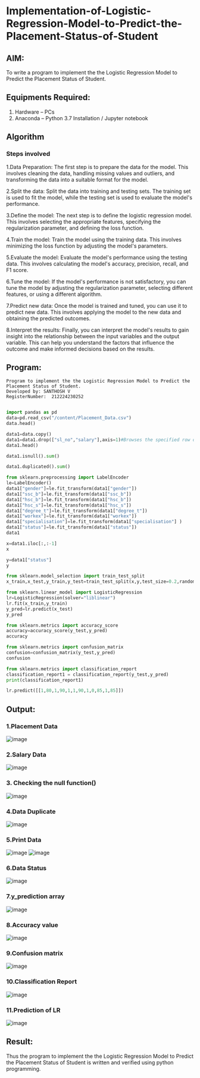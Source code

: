 # Implementation-of-Logistic-Regression-Model-to-Predict-the-Placement-Status-of-Student

## AIM:
To write a program to implement the the Logistic Regression Model to Predict the Placement Status of Student.

## Equipments Required:
1. Hardware – PCs
2. Anaconda – Python 3.7 Installation / Jupyter notebook

## Algorithm
### Steps involved

1.Data Preparation:
The first step is to prepare the data for the model. This involves cleaning the data, handling missing values and outliers, and transforming the data into a suitable format for the model.

2.Split the data:
Split the data into training and testing sets. The training set is used to fit the model, while the testing set is used to evaluate the model's performance.

3.Define the model:
The next step is to define the logistic regression model. This involves selecting the appropriate features, specifying the regularization parameter, and defining the loss function.

4.Train the model:
Train the model using the training data. This involves minimizing the loss function by adjusting the model's parameters.

5.Evaluate the model:
Evaluate the model's performance using the testing data. This involves calculating the model's accuracy, precision, recall, and F1 score.

6.Tune the model:
If the model's performance is not satisfactory, you can tune the model by adjusting the regularization parameter, selecting different features, or using a different algorithm.

7.Predict new data:
Once the model is trained and tuned, you can use it to predict new data. This involves applying the model to the new data and obtaining the predicted outcomes.

8.Interpret the results:
Finally, you can interpret the model's results to gain insight into the relationship between the input variables and the output variable. This can help you understand the factors that influence the outcome and make informed decisions based on the results. 

## Program:
```
Program to implement the the Logistic Regression Model to Predict the Placement Status of Student.
Developed by: SANTHOSH V
RegisterNumber:  212224230252
```
```python

import pandas as pd
data=pd.read_csv("/content/Placement_Data.csv")
data.head()

data1=data.copy()
data1=data1.drop(["sl_no","salary"],axis=1)#Browses the specified row or column
data1.head()

data1.isnull().sum()

data1.duplicated().sum()

from sklearn.preprocessing import LabelEncoder
le=LabelEncoder()
data1["gender"]=le.fit_transform(data1["gender"])
data1["ssc_b"]=le.fit_transform(data1["ssc_b"])
data1["hsc_b"]=le.fit_transform(data1["hsc_b"])
data1["hsc_s"]=le.fit_transform(data1["hsc_s"])
data1["degree_t"]=le.fit_transform(data1["degree_t"])
data1["workex"]=le.fit_transform(data1["workex"])
data1["specialisation"]=le.fit_transform(data1["specialisation"] )     
data1["status"]=le.fit_transform(data1["status"])       
data1 

x=data1.iloc[:,:-1]
x

y=data1["status"]
y

from sklearn.model_selection import train_test_split
x_train,x_test,y_train,y_test=train_test_split(x,y,test_size=0.2,random_state=0)

from sklearn.linear_model import LogisticRegression
lr=LogisticRegression(solver="liblinear")
lr.fit(x_train,y_train)
y_pred=lr.predict(x_test)
y_pred

from sklearn.metrics import accuracy_score
accuracy=accuracy_score(y_test,y_pred)
accuracy

from sklearn.metrics import confusion_matrix
confusion=confusion_matrix(y_test,y_pred)
confusion

from sklearn.metrics import classification_report
classification_report1 = classification_report(y_test,y_pred)
print(classification_report1)

lr.predict([[1,80,1,90,1,1,90,1,0,85,1,85]])
```

## Output:
### 1.Placement Data
![image](https://github.com/aldrinlijo04/Implementation-of-Logistic-Regression-Model-to-Predict-the-Placement-Status-of-Student/assets/118544279/906881a8-378a-496f-87fa-e04a6b68b48c)
### 2.Salary Data
![image](https://github.com/aldrinlijo04/Implementation-of-Logistic-Regression-Model-to-Predict-the-Placement-Status-of-Student/assets/118544279/ac65ed31-9e75-4718-a5b0-f76b2bd4f4e6)
### 3. Checking the null function()
![image](https://github.com/aldrinlijo04/Implementation-of-Logistic-Regression-Model-to-Predict-the-Placement-Status-of-Student/assets/118544279/80254414-d19a-40d5-bcde-a5b2d2fdc320)
### 4.Data Duplicate
![image](https://github.com/aldrinlijo04/Implementation-of-Logistic-Regression-Model-to-Predict-the-Placement-Status-of-Student/assets/118544279/1b7713de-f9f6-4a4f-9d2a-1d3afd05bd75)
### 5.Print Data
![image](https://github.com/aldrinlijo04/Implementation-of-Logistic-Regression-Model-to-Predict-the-Placement-Status-of-Student/assets/118544279/e672b342-e3a3-4964-a1d9-f66d73e09f0d)
![image](https://github.com/aldrinlijo04/Implementation-of-Logistic-Regression-Model-to-Predict-the-Placement-Status-of-Student/assets/118544279/927a0e92-056d-4252-a9e6-1973a03922e6)
### 6.Data Status
![image](https://github.com/aldrinlijo04/Implementation-of-Logistic-Regression-Model-to-Predict-the-Placement-Status-of-Student/assets/118544279/6b5f9885-327f-49b8-805a-a9f2a20b99c0)
### 7.y_prediction array
![image](https://github.com/aldrinlijo04/Implementation-of-Logistic-Regression-Model-to-Predict-the-Placement-Status-of-Student/assets/118544279/981ddbed-7686-4f43-a896-09cb8725d9ad)
### 8.Accuracy value
![image](https://github.com/aldrinlijo04/Implementation-of-Logistic-Regression-Model-to-Predict-the-Placement-Status-of-Student/assets/118544279/d1978977-ab9a-4f59-a2fc-1944fdf34a8e)
### 9.Confusion matrix
![image](https://github.com/aldrinlijo04/Implementation-of-Logistic-Regression-Model-to-Predict-the-Placement-Status-of-Student/assets/118544279/2eb60e93-5b60-44bd-9dc3-8d7afc0ef62d)
### 10.Classification Report
![image](https://github.com/aldrinlijo04/Implementation-of-Logistic-Regression-Model-to-Predict-the-Placement-Status-of-Student/assets/118544279/6320a38a-dda5-4d3a-94b9-2d9dba8426a5)
### 11.Prediction of LR
![image](https://github.com/aldrinlijo04/Implementation-of-Logistic-Regression-Model-to-Predict-the-Placement-Status-of-Student/assets/118544279/057a45e1-08e3-4de9-af44-9322010e588a)
## Result:
Thus the program to implement the the Logistic Regression Model to Predict the Placement Status of Student is written and verified using python programming.
